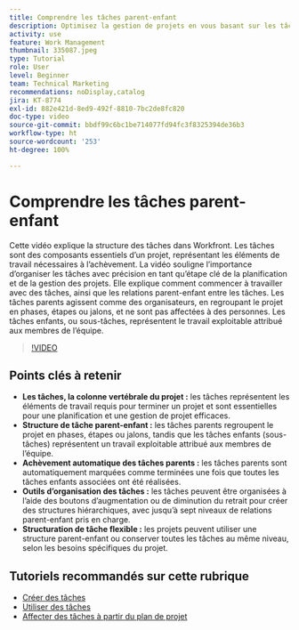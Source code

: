 ```yaml
---
title: Comprendre les tâches parent-enfant
description: Optimisez la gestion de projets en vous basant sur les tâches, en utilisant des structures parent-enfant, l’achèvement automatique des tâches parents, des outils d’organisation flexibles et une structure de tâches personnalisée pour plus d’efficacité.
activity: use
feature: Work Management
thumbnail: 335087.jpeg
type: Tutorial
role: User
level: Beginner
team: Technical Marketing
recommendations: noDisplay,catalog
jira: KT-8774
exl-id: 882e421d-8ed9-492f-8810-7bc2de8fc820
doc-type: video
source-git-commit: bbdf99c6bc1be714077fd94fc3f8325394de36b3
workflow-type: ht
source-wordcount: '253'
ht-degree: 100%

---
```


# Comprendre les tâches parent-enfant

Cette vidéo explique la structure des tâches dans Workfront. Les tâches sont des composants essentiels d’un projet, représentant les éléments de travail nécessaires à l’achèvement. La vidéo souligne l’importance d’organiser les tâches avec précision en tant qu’étape clé de la planification et de la gestion des projets. Elle explique comment commencer à travailler avec des tâches, ainsi que les relations parent-enfant entre les tâches.
Les tâches parents agissent comme des organisateurs, en regroupant le projet en phases, étapes ou jalons, et ne sont pas affectées à des personnes. Les tâches enfants, ou sous-tâches, représentent le travail exploitable attribué aux membres de l’équipe.

>[!VIDEO](https://video.tv.adobe.com/v/3445598/?quality=12&learn=on&enablevpops=1&captions=fre_fr)

## Points clés à retenir

* **Les tâches, la colonne vertébrale du projet :** les tâches représentent les éléments de travail requis pour terminer un projet et sont essentielles pour une planification et une gestion de projet efficaces.
* **Structure de tâche parent-enfant :** les tâches parents regroupent le projet en phases, étapes ou jalons, tandis que les tâches enfants (sous-tâches) représentent un travail exploitable attribué aux membres de l’équipe.
* **Achèvement automatique des tâches parents :** les tâches parents sont automatiquement marquées comme terminées une fois que toutes les tâches enfants associées ont été réalisées.
* **Outils d’organisation des tâches :** les tâches peuvent être organisées à l’aide des boutons d’augmentation ou de diminution du retrait pour créer des structures hiérarchiques, avec jusqu’à sept niveaux de relations parent-enfant pris en charge.
* **Structuration de tâche flexible :** les projets peuvent utiliser une structure parent-enfant ou conserver toutes les tâches au même niveau, selon les besoins spécifiques du projet.


## Tutoriels recommandés sur cette rubrique

* [Créer des tâches](/help/manage-work/tasks/how-to-create-tasks.md)
* [Utiliser des tâches](/help/manage-work/tasks/work-with-tasks.md)
* [Affecter des tâches à partir du plan de projet](/help/manage-work/tasks/assign-tasks-from-the-project-plan.md)

